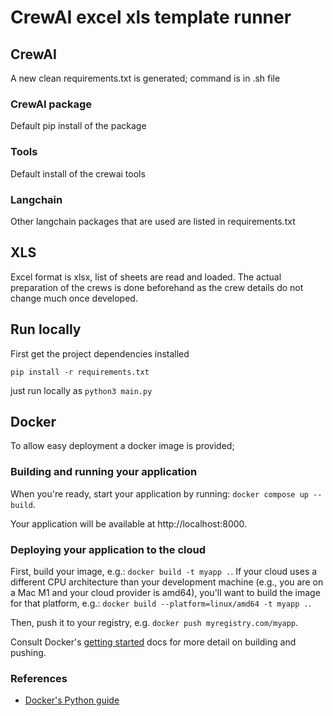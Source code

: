 # CrewAI excel xls template runner

## CrewAI
A new clean requirements.txt is generated; command is in .sh file

### CrewAI package
Default pip install of the package

### Tools
Default install of the crewai tools

### Langchain
Other langchain packages that are used are listed in requirements.txt

## XLS
Excel format is xlsx, list of sheets are read and loaded.
The actual preparation of the crews is done beforehand as the crew details do not change much once developed.

## Run locally
First get the project dependencies installed
 
`pip install -r requirements.txt`

just run locally as
`python3 main.py`

## Docker
To allow easy deployment a docker image is provided;

### Building and running your application

When you're ready, start your application by running:
`docker compose up --build`.

Your application will be available at http://localhost:8000.

### Deploying your application to the cloud

First, build your image, e.g.: `docker build -t myapp .`.
If your cloud uses a different CPU architecture than your development
machine (e.g., you are on a Mac M1 and your cloud provider is amd64),
you'll want to build the image for that platform, e.g.:
`docker build --platform=linux/amd64 -t myapp .`.

Then, push it to your registry, e.g. `docker push myregistry.com/myapp`.

Consult Docker's [getting started](https://docs.docker.com/go/get-started-sharing/)
docs for more detail on building and pushing.

### References
* [Docker's Python guide](https://docs.docker.com/language/python/)
